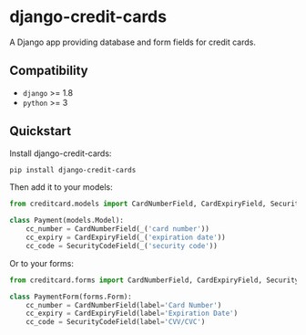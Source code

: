 # django-credit-cards
A Django app providing database and form fields for credit cards.

## Compatibility
* `django` >= 1.8
* `python` >= 3

## Quickstart
Install django-credit-cards:
```bash
pip install django-credit-cards
```

Then add it to your models:
```python
from creditcard.models import CardNumberField, CardExpiryField, SecurityCodeField

class Payment(models.Model):
    cc_number = CardNumberField(_('card number'))
    cc_expiry = CardExpiryField(_('expiration date'))
    cc_code = SecurityCodeField(_('security code'))
```

Or to your forms:
```python
from creditcard.forms import CardNumberField, CardExpiryField, SecurityCodeField

class PaymentForm(forms.Form):
    cc_number = CardNumberField(label='Card Number')
    cc_expiry = CardExpiryField(label='Expiration Date')
    cc_code = SecurityCodeField(label='CVV/CVC')
```
